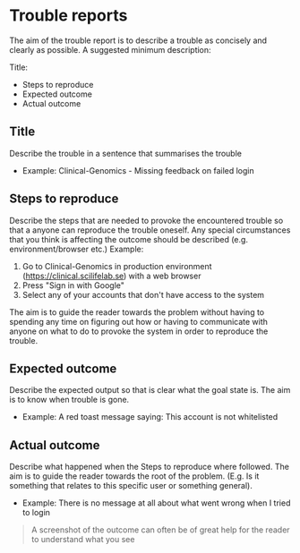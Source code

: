 # Trouble reports

The aim of the trouble report is to describe a trouble as concisely and clearly as possible.
A suggested minimum description:

Title:

- Steps to reproduce
- Expected outcome
- Actual outcome

## Title

Describe the trouble in a sentence that summarises the trouble
- Example: Clinical-Genomics - Missing feedback on failed login 

## Steps to reproduce

Describe the steps that are needed to provoke the encountered trouble so that a anyone can reproduce the trouble 
oneself. 
Any special circumstances that you think is affecting the outcome should be described (e.g. environment/browser etc.) 
Example: 
1. Go to Clinical-Genomics in production environment (https://clinical.scilifelab.se) with a web browser
1. Press "Sign in with Google"
1. Select any of your accounts that don't have access to the system

The aim is to guide the reader towards the problem without having to spending any time on figuring out how or 
having to communicate with anyone on what to do to provoke the system in order to reproduce the trouble. 

## Expected outcome

Describe the expected output so that is clear what the goal state is. The aim is to know when trouble is gone.

- Example: A red toast message saying: This account is not whitelisted

## Actual outcome

Describe what happened when the Steps to reproduce where followed. The aim is to guide the reader towards the root of
the problem. (E.g. Is it something that relates to this specific user or something general).

- Example: There is no message at all about what went wrong when I tried to login

> A screenshot of the outcome can often be of great help for the reader to understand what you see 
